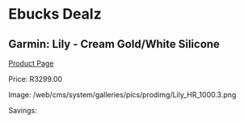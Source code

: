 
# Ebucks Dealz
## Garmin: Lily - Cream Gold/White Silicone
[Product Page](https://www.ebucks.com/web/shop/productSelected.do?prodId=1148384223&catId=872270976)

Price: R3299.00

Image: /web/cms/system/galleries/pics/prodimg/Lily_HR_1000.3.png

Savings: 


	